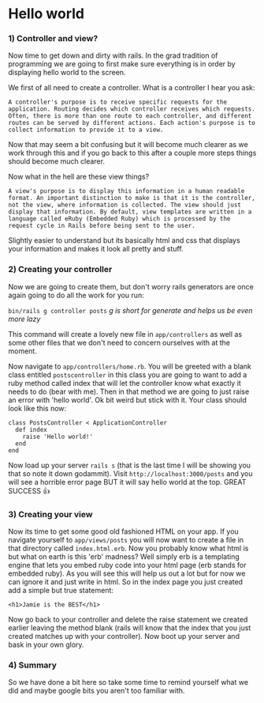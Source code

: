 # Hello world

### 1) Controller and view?

Now time to get down and dirty with rails. In the grad tradition of programming we are going to first make sure everything is in order by displaying hello world to the screen.

We first of all need to create a controller. What is a controller I hear you ask:

```A controller's purpose is to receive specific requests for the application. Routing decides which controller receives which requests. Often, there is more than one route to each controller, and different routes can be served by different actions. Each action's purpose is to collect information to provide it to a view.```

Now that may seem a bit confusing but it will become much clearer as we work through this and if you go back to this after a couple more steps things should become much clearer.

Now what in the hell are these view things?

```A view's purpose is to display this information in a human readable format. An important distinction to make is that it is the controller, not the view, where information is collected. The view should just display that information. By default, view templates are written in a language called eRuby (Embedded Ruby) which is processed by the request cycle in Rails before being sent to the user.```

Slightly easier to understand but its basically html and css that displays your information and makes it look all pretty and stuff.

### 2) Creating your controller

Now we are going to create them, but don't worry rails generators are once again going to do all the work for you run:

``` bin/rails g controller posts ```
_g is short for generate and helps us be even more lazy_

This command will create a lovely new file in `app/controllers` as well as some other files that we don't need to concern ourselves with at the moment.

Now navigate to `app/controllers/home.rb`. You will be greeted with a blank class entitled `postscontroller` in this class you are going to want to add a ruby method called index that will let the controller know what exactly it needs to do (bear with me). Then in that method we are going to just raise an error with 'hello world'. Ok bit weird but stick with it. Your class should look like this now:

```
class PostsController < ApplicationController
  def index
    raise 'Hello world!'
  end  
end
```
Now load up your server `rails s` (that is the last time I will be showing you that so note it down godammit). Visit `http://localhost:3000/posts` and you will see a horrible error page BUT it will say hello world at the top. GREAT SUCCESS :thumbsup:

### 3) Creating your view

Now its time to get some good old fashioned HTML on your app. If you navigate yourself to `app/views/posts` you will now want to create a file in that directory called `index.html.erb`. Now you probably know what html is but what on earth is this 'erb' madness? Well simply erb is a templating engine that lets you embed ruby code into your html page (erb stands for embedded ruby). As you will see this will help us out a lot but for now we can ignore it and just write in html. So in the index page you just created add a simple but true statement:

```<h1>Jamie is the BEST</h1>```

Now go back to your controller and delete the raise statement we created earlier leaving the method blank (rails will know that the index that you just created matches up with your controller). Now boot up your server and bask in your own glory.

### 4) Summary

So we have done a bit here so take some time to remind yourself what we did and maybe google bits you aren't too familiar with.
